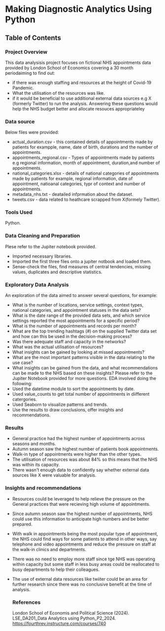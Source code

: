 # Making Diagnostic Analytics Using Python
## Table of Contents
### Project Overview
This data analysisis project focuses on fictional NHS appointments data provided by London School of Economics covering a 30 month periodaiming to find out:  
- if there was enough staffing and resources at the height of Covid-19 Pandemic.
- What the utilisation of the resources was like.
- if it would be beneficial to use additional external data sources e.g X (formerly Twitter) to run the analysis.
Answering these questions would help the NHS budget better and allocate resouces appropriateley

### Data source
Below files were provided:
- actual_duration.csv - this contained details of appointments made by patients for exampple, name, date of birth, durations and the number of appointments.
- appointments_regional.csv - Types of appointments made by patients e.g regional information, month of appointmemt, duration,and number of appointments.
- national_categories.xlsx - details of national categories of appointments made by patients for example, regional information, date of appointment, natioanal categories, typr of context and number of appointments.
- metadata_nhs.txt - deatailed infprmation about the dataset.
- tweets.csv - data related to heathcare scrapped from X(formely Twitter).

### Tools Used
Python.

### Data Cleaning and Preparation
Plese refer to the Jupiter notebook provided.
- Imported necessary libraries.
- Imported the first three files onto a jupiter notbook and loaded them.
- Sense-check the files, find measures of central tendencies, missing values, duplicates and descriptive statistics.

### Exploratory Data Analysis
 An exploration of the data aimed to answer several questions, for example:
 - What is the number of locations, service settings, context types, national categories, and appointment statuses in the data sets?
 - What is the date range of the provided data sets, and which service settings reported the most appointments for a specific period?
 - What is the number of appointments and records per month?
 - What are the top trending hashtags (#) on the supplied Twitter data set and how can this be used in the decision-making process?
 - Was there adequate staff and capacity in the networks?
 - What was the actual utilisation of resources?
 - What insights can be gained by looking at missed appointments?
 - What are the most important patterns visible in the data relating to the use case? 
  - What insights can be gained from the data, and what recommendations can be made to the NHS based on these insights?
 Please refer to the Jupiter Notebook provided for more questions.
EDA involved doing the following:
- Used the datetime module to sort the appointments by date.
- Used value_counts to get total number of appointments in diifferent catergories.
- Used Seaborn to visualize patterns and trends.
- Use the results to draw conclusions, offer insights and recommendations.

### Results
 - General practice had the highest number of appointments across seasons and 
months.
 - Autumn season saw the highest number of patients book appointments. 
 - Walk-in type of appointments were higher than the other types.
 - The utilisation of resources was about 84% so this means that the NHS was within its capacity. 
 - There wasn't enough data to confidently say whether external data sources like X were 
valuable for analysis. 
### Insights and recommendations
- Resources could be leveraged to help relieve the pressure on the General practices that were recieving high volume of appointments.
- Since autumn season saw the highest number of appointments, NHS could use this information to anticipate high numbers and be better prepared.
- With walk in appointments being the most popular type of appointment, the NHS could find ways for some patients to attend in other ways, say telephone and video appointments and reduce the pressure on staff at the walk-in clinics and departments.
- There was no need to employ more staff since tge NHS was operating within capacity but some staff in less busy areas could be reallocated to busy departments to help their colleagues.
- The use of external data resources like twiiter could be an area for further research since there was no conclusive benefit at the time of analysis.

  ### References
  London School of Economis and Political Science (2024). LSE_DA201_Data Analytics using Python_P2_2024. https://fourthrev.instructure.com/courses/740





 
